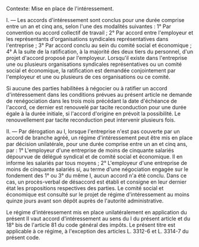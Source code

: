 Contexte: Mise en place de l'intéressement.

I. — Les accords d'intéressement sont conclus pour une durée comprise entre un an et cinq ans, selon l'une des modalités suivantes : 1° Par convention ou accord collectif de travail ; 2° Par accord entre l'employeur et les représentants d'organisations syndicales représentatives dans l'entreprise ; 3° Par accord conclu au sein du comité social et économique ; 4° A la suite de la ratification, à la majorité des deux tiers du personnel, d'un projet d'accord proposé par l'employeur. Lorsqu'il existe dans l'entreprise une ou plusieurs organisations syndicales représentatives ou un comité social et économique, la ratification est demandée conjointement par l'employeur et une ou plusieurs de ces organisations ou ce comité.

Si aucune des parties habilitées à négocier ou à ratifier un accord d'intéressement dans les conditions prévues au présent article ne demande de renégociation dans les trois mois précédant la date d'échéance de l'accord, ce dernier est renouvelé par tacite reconduction pour une durée égale à la durée initiale, si l'accord d'origine en prévoit la possibilité. Le renouvellement par tacite reconduction peut intervenir plusieurs fois.

II. — Par dérogation au I, lorsque l'entreprise n'est pas couverte par un accord de branche agréé, un régime d'intéressement peut être mis en place par décision unilatérale, pour une durée comprise entre un an et cinq ans, par : 1° L'employeur d'une entreprise de moins de cinquante salariés dépourvue de délégué syndical et de comité social et économique. Il en informe les salariés par tous moyens ; 2° L'employeur d'une entreprise de moins de cinquante salariés si, au terme d'une négociation engagée sur le fondement des 1° ou 3° du même I, aucun accord n'a été conclu. Dans ce cas, un procès-verbal de désaccord est établi et consigne en leur dernier état les propositions respectives des parties. Le comité social et économique est consulté sur le projet de régime d'intéressement au moins quinze jours avant son dépôt auprès de l'autorité administrative.

Le régime d'intéressement mis en place unilatéralement en application du présent II vaut accord d'intéressement au sens du I du présent article et du 18° bis de l'article 81 du code général des impôts. Le présent titre est applicable à ce régime, à l'exception des articles L. 3312-6 et L. 3314-7 du présent code.